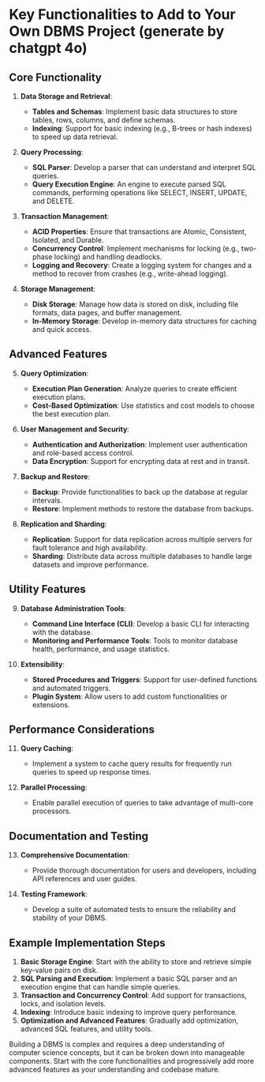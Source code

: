 # Key Functionalities to Add to Your Own DBMS Project (generate by chatgpt 4o)

## Core Functionality

1. **Data Storage and Retrieval**:
    - **Tables and Schemas**: Implement basic data structures to store tables, rows, columns, and define schemas.
    - **Indexing**: Support for basic indexing (e.g., B-trees or hash indexes) to speed up data retrieval.

2. **Query Processing**:
    - **SQL Parser**: Develop a parser that can understand and interpret SQL queries.
    - **Query Execution Engine**: An engine to execute parsed SQL commands, performing operations like SELECT, INSERT, UPDATE, and DELETE.

3. **Transaction Management**:
    - **ACID Properties**: Ensure that transactions are Atomic, Consistent, Isolated, and Durable.
    - **Concurrency Control**: Implement mechanisms for locking (e.g., two-phase locking) and handling deadlocks.
    - **Logging and Recovery**: Create a logging system for changes and a method to recover from crashes (e.g., write-ahead logging).

4. **Storage Management**:
    - **Disk Storage**: Manage how data is stored on disk, including file formats, data pages, and buffer management.
    - **In-Memory Storage**: Develop in-memory data structures for caching and quick access.

## Advanced Features

5. **Query Optimization**:
    - **Execution Plan Generation**: Analyze queries to create efficient execution plans.
    - **Cost-Based Optimization**: Use statistics and cost models to choose the best execution plan.

6. **User Management and Security**:
    - **Authentication and Authorization**: Implement user authentication and role-based access control.
    - **Data Encryption**: Support for encrypting data at rest and in transit.

7. **Backup and Restore**:
    - **Backup**: Provide functionalities to back up the database at regular intervals.
    - **Restore**: Implement methods to restore the database from backups.

8. **Replication and Sharding**:
    - **Replication**: Support for data replication across multiple servers for fault tolerance and high availability.
    - **Sharding**: Distribute data across multiple databases to handle large datasets and improve performance.

## Utility Features

9. **Database Administration Tools**:
    - **Command Line Interface (CLI)**: Develop a basic CLI for interacting with the database.
    - **Monitoring and Performance Tools**: Tools to monitor database health, performance, and usage statistics.

10. **Extensibility**:
    - **Stored Procedures and Triggers**: Support for user-defined functions and automated triggers.
    - **Plugin System**: Allow users to add custom functionalities or extensions.

## Performance Considerations

11. **Query Caching**:
    - Implement a system to cache query results for frequently run queries to speed up response times.

12. **Parallel Processing**:
    - Enable parallel execution of queries to take advantage of multi-core processors.

## Documentation and Testing

13. **Comprehensive Documentation**:
    - Provide thorough documentation for users and developers, including API references and user guides.

14. **Testing Framework**:
    - Develop a suite of automated tests to ensure the reliability and stability of your DBMS.

## Example Implementation Steps

1. **Basic Storage Engine**: Start with the ability to store and retrieve simple key-value pairs on disk.
2. **SQL Parsing and Execution**: Implement a basic SQL parser and an execution engine that can handle simple queries.
3. **Transaction and Concurrency Control**: Add support for transactions, locks, and isolation levels.
4. **Indexing**: Introduce basic indexing to improve query performance.
5. **Optimization and Advanced Features**: Gradually add optimization, advanced SQL features, and utility tools.

Building a DBMS is complex and requires a deep understanding of computer science concepts, but it can be broken down into manageable components. Start with the core functionalities and progressively add more advanced features as your understanding and codebase mature.
